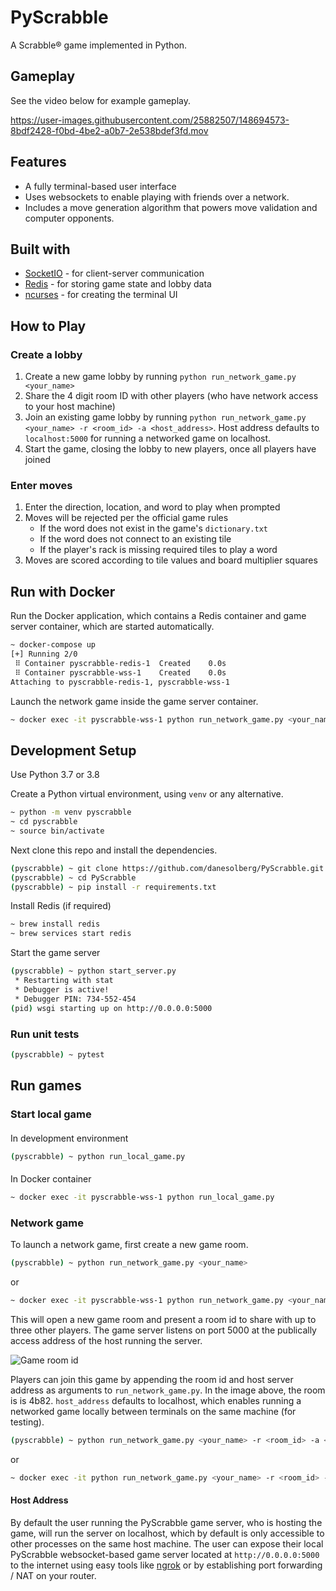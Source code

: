 # PyScrabble
A Scrabble® game implemented in Python.

## Gameplay
See the video below for example gameplay.

https://user-images.githubusercontent.com/25882507/148694573-8bdf2428-f0bd-4be2-a0b7-2e538bdef3fd.mov

## Features
- A fully terminal-based user interface
- Uses websockets to enable playing with friends over a network.
- Includes a move generation algorithm that powers move validation and computer opponents.

## Built with
- [SocketIO](https://socket.io) - for client-server communication
- [Redis](https://redis.io) - for storing game state and lobby data
- [ncurses](https://en.wikipedia.org/wiki/Ncurses) - for creating the terminal UI

## How to Play
### Create a lobby
1. Create a new game lobby by running `python run_network_game.py <your_name>`
2. Share the 4 digit room ID with other players (who have network access to your host machine)
3. Join an existing game lobby by running `python run_network_game.py <your_name> -r <room_id> -a <host_address>`.  Host address defaults to `localhost:5000` for running a networked game on localhost.
4. Start the game, closing the lobby to new players, once all players have joined

### Enter moves
1. Enter the direction, location, and word to play when prompted
2. Moves will be rejected per the official game rules
    - If the word does not exist in the game's `dictionary.txt`
    - If the word does not connect to an existing tile
    - If the player's rack is missing required tiles to play a word
3. Moves are scored according to tile values and board multiplier squares

## Run with Docker
Run the Docker application, which contains a Redis container and game server container, which are started automatically.
```sh
~ docker-compose up
[+] Running 2/0
 ⠿ Container pyscrabble-redis-1  Created    0.0s
 ⠿ Container pyscrabble-wss-1    Created    0.0s
Attaching to pyscrabble-redis-1, pyscrabble-wss-1
```

Launch the network game inside the game server container.
```sh
~ docker exec -it pyscrabble-wss-1 python run_network_game.py <your_name>
```

## Development Setup
Use Python 3.7 or 3.8

Create a Python virtual environment, using `venv` or any alternative.
```sh
~ python -m venv pyscrabble
~ cd pyscrabble
~ source bin/activate
```

Next clone this repo and install the dependencies.
```sh
(pyscrabble) ~ git clone https://github.com/danesolberg/PyScrabble.git
(pyscrabble) ~ cd PyScrabble
(pyscrabble) ~ pip install -r requirements.txt
```

Install Redis (if required)
```sh
~ brew install redis
~ brew services start redis
```

Start the game server
```sh
(pyscrabble) ~ python start_server.py
 * Restarting with stat
 * Debugger is active!
 * Debugger PIN: 734-552-454
(pid) wsgi starting up on http://0.0.0.0:5000
```

### Run unit tests
```sh
(pyscrabble) ~ pytest
```

## Run games
### Start local game
####
In development environment
```sh
(pyscrabble) ~ python run_local_game.py
```
####
In Docker container
```sh
~ docker exec -it pyscrabble-wss-1 python run_local_game.py
```

### Network game
To launch a network game, first create a new game room.
```sh
(pyscrabble) ~ python run_network_game.py <your_name>
```
or
```sh
~ docker exec -it pyscrabble-wss-1 python run_network_game.py <your_name>
```

This will open a new game room and present a room id to share with up to three other players.  The game server listens on port 5000 at the publically access address of the host running the server.

![Game room id](https://user-images.githubusercontent.com/25882507/174459547-0aa6c003-4dd5-4df3-9763-e61d30f86424.png)

Players can join this game by appending the room id and host server address as arguments to `run_network_game.py`.  In the image above, the room is is 4b82.  `host_address` defaults to localhost, which enables running a networked game locally between terminals on the same machine (for testing).
```sh
(pyscrabble) ~ python run_network_game.py <your_name> -r <room_id> -a <host_address>
```
or
```sh
~ docker exec -it python run_network_game.py <your_name> -r <room_id> -a <host_address>
```

#### Host Address
By default the user running the PyScrabble game server, who is hosting the game, will run the server on localhost, which by default is only accessible to other processes on the same host machine.  The user can expose their local PyScrabble websocket-based game server located at `http://0.0.0.0:5000` to the internet using easy tools like [ngrok](https://www.ngrok.com) or by establishing port forwarding / NAT on your router.


